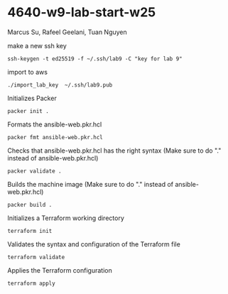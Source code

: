 # 4640-w9-lab-start-w25

Marcus Su, Rafeel Geelani, Tuan Nguyen


make a new ssh key

```
ssh-keygen -t ed25519 -f ~/.ssh/lab9 -C "key for lab 9"
```
import to aws
```
./import_lab_key  ~/.ssh/lab9.pub
```
 Initializes Packer
```
packer init .
```
Formats the ansible-web.pkr.hcl

```
packer fmt ansible-web.pkr.hcl
```
Checks that ansible-web.pkr.hcl has the right syntax
(Make sure to do "." instead of ansible-web.pkr.hcl)
```
packer validate .
```
Builds the machine image
(Make sure to do "." instead of ansible-web.pkr.hcl)
```
packer build .
```

Initializes a Terraform working directory
```
terraform init
```
Validates the syntax and configuration of the Terraform file
```
terraform validate
```
Applies the Terraform configuration
```
terraform apply
```
